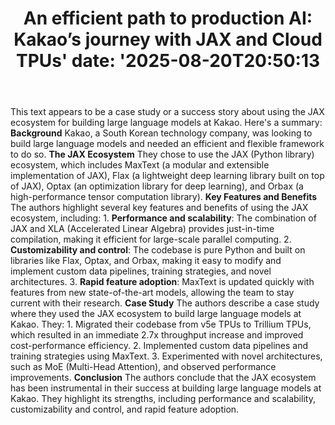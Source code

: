 ﻿---
title: "An efficient path to production AI: Kakao’s journey with JAX and Cloud TPUs'
date: '2025-08-20T20:50:13"
category: "Markets"
summary: ""
slug: "an efficient path to production ai kakaos journey with jax a"
source_urls:
  - "https://cloud.google.com/blog/products/infrastructure-modernization/kakaos-journey-with-jax-and-cloud-tpus/"
seo:
  title: "An efficient path to production AI: Kakao’s journey with JAX and Cloud TPUs | Hash n Hedge'
  description: '"
  keywords: ["news", "markets", "brief"]
---
This text appears to be a case study or a success story about using the JAX ecosystem for building large language models at Kakao. Here's a summary:  **Background**  Kakao, a South Korean technology company, was looking to build large language models and needed an efficient and flexible framework to do so.  **The JAX Ecosystem**  They chose to use the JAX (Python library) ecosystem, which includes MaxText (a modular and extensible implementation of JAX), Flax (a lightweight deep learning library built on top of JAX), Optax (an optimization library for deep learning), and Orbax (a high-performance tensor computation library).  **Key Features and Benefits**  The authors highlight several key features and benefits of using the JAX ecosystem, including:  1. **Performance and scalability**: The combination of JAX and XLA (Accelerated Linear Algebra) provides just-in-time compilation, making it efficient for large-scale parallel computing. 2. **Customizability and control**: The codebase is pure Python and built on libraries like Flax, Optax, and Orbax, making it easy to modify and implement custom data pipelines, training strategies, and novel architectures. 3. **Rapid feature adoption**: MaxText is updated quickly with features from new state-of-the-art models, allowing the team to stay current with their research.  **Case Study**  The authors describe a case study where they used the JAX ecosystem to build large language models at Kakao. They:  1. Migrated their codebase from v5e TPUs to Trillium TPUs, which resulted in an immediate 2.7x throughput increase and improved cost-performance efficiency. 2. Implemented custom data pipelines and training strategies using MaxText. 3. Experimented with novel architectures, such as MoE (Multi-Head Attention), and observed performance improvements.  **Conclusion**  The authors conclude that the JAX ecosystem has been instrumental in their success at building large language models at Kakao. They highlight its strengths, including performance and scalability, customizability and control, and rapid feature adoption. 

